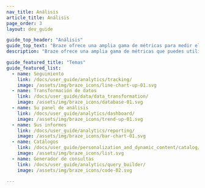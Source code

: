 ```yaml
---
nav_title: Análisis
article_title: Análisis
page_order: 3
layout: dev_guide

guide_top_header: "Análisis"
guide_top_text: "Braze ofrece una amplia gama de métricas para medir el rendimiento de tu campaña. También ofrecemos múltiples funciones de informes y seguimiento para que obtenga las cifras que necesita.<br><br>Aproveche los datos de Braze para complementar sus esfuerzos de inteligencia empresarial (BI) y análisis en otras plataformas de generación de informes de primera clase mediante <a href='/docs/user_guide/data_and_analytics/braze_currents/'>Currents</a>, una herramienta de exportación de flujo de datos que su equipo puede utilizar para actuar sobre grandes cantidades de datos granulares de clientes."
description: "Braze ofrece una amplia gama de métricas que puedes utilizar para medir el éxito de tus campañas. También proporcionamos múltiples informes y funciones de seguimiento para asegurarnos de que obtienes las cifras que necesitas." 

guide_featured_title: "Temas"
guide_featured_list:
  - name: Seguimiento
    link: /docs/user_guide/analytics/tracking/
    image: /assets/img/braze_icons/line-chart-up-01.svg
  - name: Transformación de datos
    link: /docs/user_guide/data/data_transformation/
    image: /assets/img/braze_icons/database-01.svg
  - name: Su panel de análisis
    link: /docs/user_guide/analytics/dashboard/
    image: /assets/img/braze_icons/trend-up-01.svg
  - name: Sus informes
    link: /docs/user_guide/analytics/reporting/
    image: /assets/img/braze_icons/bar-chart-01.svg
  - name: Catálogos
    link: /docs/user_guide/personalization_and_dynamic_content/catalog/
    image: /assets/img/braze_icons/list.svg
  - name: Generador de consultas
    link: /docs/user_guide/analytics/query_builder/
    image: /assets/img/braze_icons/code-02.svg

---
```

<br><br>
